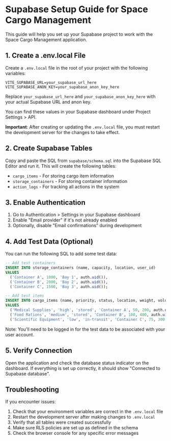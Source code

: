 
# Supabase Setup Guide for Space Cargo Management

This guide will help you set up your Supabase project to work with the Space Cargo Management application.

## 1. Create a .env.local File

Create a `.env.local` file in the root of your project with the following variables:

```
VITE_SUPABASE_URL=your_supabase_url_here
VITE_SUPABASE_ANON_KEY=your_supabase_anon_key_here
```

Replace `your_supabase_url_here` and `your_supabase_anon_key_here` with your actual Supabase URL and anon key.

You can find these values in your Supabase dashboard under Project Settings > API.

**Important**: After creating or updating the `.env.local` file, you must restart the development server for the changes to take effect.

## 2. Create Supabase Tables

Copy and paste the SQL from `supabase/schema.sql` into the Supabase SQL Editor and run it. 
This will create the following tables:

- `cargo_items` - For storing cargo item information
- `storage_containers` - For storing container information
- `action_logs` - For tracking all actions in the system

## 3. Enable Authentication

1. Go to Authentication > Settings in your Supabase dashboard
2. Enable "Email provider" if it's not already enabled
3. Optionally, disable "Email confirmations" during development

## 4. Add Test Data (Optional)

You can run the following SQL to add some test data:

```sql
-- Add test containers
INSERT INTO storage_containers (name, capacity, location, user_id)
VALUES 
  ('Container A', 1000, 'Bay 1', auth.uid()),
  ('Container B', 2000, 'Bay 2', auth.uid()),
  ('Container C', 1500, 'Bay 3', auth.uid());

-- Add test items
INSERT INTO cargo_items (name, priority, status, location, weight, volume, user_id)
VALUES
  ('Medical Supplies', 'high', 'stored', 'Container A', 50, 200, auth.uid()),
  ('Food Rations', 'medium', 'stored', 'Container B', 100, 400, auth.uid()),
  ('Scientific Equipment', 'low', 'in-transit', 'Container C', 75, 300, auth.uid());
```

Note: You'll need to be logged in for the test data to be associated with your user account.

## 5. Verify Connection

Open the application and check the database status indicator on the dashboard. If everything is set up correctly, it should show "Connected to Supabase database".

## Troubleshooting

If you encounter issues:

1. Check that your environment variables are correct in the `.env.local` file
2. Restart the development server after making changes to `.env.local`
3. Verify that all tables were created successfully
4. Make sure RLS policies are set up as defined in the schema
5. Check the browser console for any specific error messages
